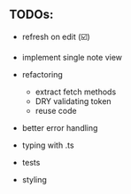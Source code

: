## TODOs:

- refresh on edit (☑️)

- implement single note view
- refactoring 
	- extract fetch methods 
	- DRY validating token 
	- reuse code
- better error handling
- typing with .ts
- tests
- styling
